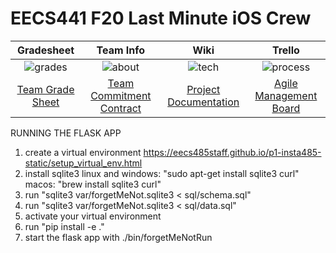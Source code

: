 # 
# EECS441 F20 Last Minute iOS Crew

| Gradesheet | Team Info |  Wiki |  Trello   |
|:----------:|:---------:|:-----:|:---------:|
|![grades]|![about]|![tech]|![process]|
|[Team Grade Sheet][grade sheet]|[Team Commitment Contract][about_page]|[Project Documentation][tech_page]|[Agile Management Board][process_page]|

[grades]: https://github.com/UM-EECS-441/labs/blob/master/docs/img/admin/grades3.png "Grade Sheet"
[about]: https://github.com/UM-EECS-441/labs/blob/master/docs/img/admin/team.png "Team Info"
<!-- [setup]: https://github.com/CAEN/michigan-covid19-check/blob/dev/public/tools.png "Setup and Install" -->
[tech]: https://github.com/UM-EECS-441/labs/blob/master/docs/img/admin/wiki.png "Wiki"
[process]: https://github.com/UM-EECS-441/labs/blob/master/docs/img/admin/board.png "Board"
[grade sheet]: https://docs.google.com/spreadsheets/d/1kXUonHn2B0Z1pyymFnsoyvqRPkA1DHxwwtpDfdZcER0/edit?usp=sharing
[about_page]: https://github.com/UM-EECS-441/lastminuteioscrew/blob/master/TeamCommitmentContract.pdf
<!-- [setup_page]: https://github.com/CAEN/michigan-covid19-check/wiki/Setup-and-Install) -->
[tech_page]: https://github.com/UM-EECS-441/lastminuteioscrew/wiki
[process_page]: https://trello.com/b/QGgr3MnW/last-minute-ios-crew


RUNNING THE FLASK APP 
1. create a virtual environment  https://eecs485staff.github.io/p1-insta485-static/setup_virtual_env.html
2. install sqlite3 
linux and windows: "sudo apt-get install sqlite3 curl" 
macos: "brew install sqlite3 curl" 
3. run "sqlite3 var/forgetMeNot.sqlite3 < sql/schema.sql" 
4. run "sqlite3 var/forgetMeNot.sqlite3 < sql/data.sql" 
5. activate your virtual environment 
6. run "pip install -e ." 
7. start the flask app with ./bin/forgetMeNotRun

